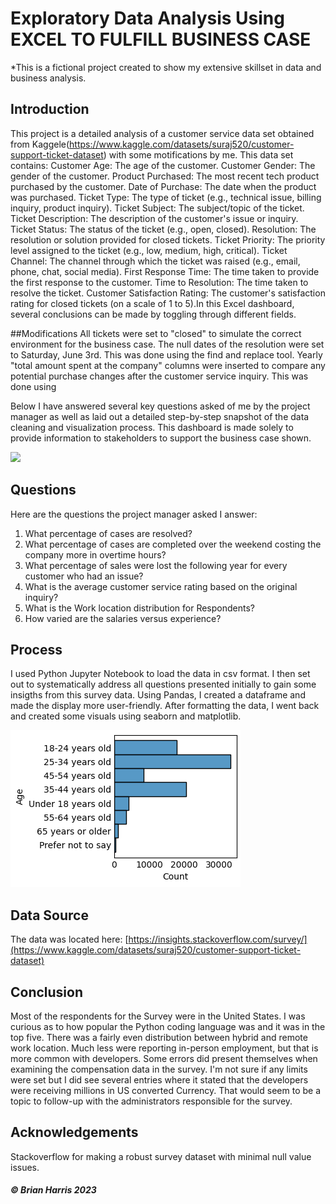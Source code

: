 
# Exploratory Data Analysis Using EXCEL TO FULFILL BUSINESS CASE
*This is a fictional project created to show my extensive skillset in data and business analysis.

## **Introduction**
 

This project is a detailed analysis of a customer service data set obtained from Kaggele(https://www.kaggle.com/datasets/suraj520/customer-support-ticket-dataset) with some motifications by me. This data set contains:
Customer Age: The age of the customer.
Customer Gender: The gender of the customer.
Product Purchased: The most recent tech product purchased by the customer.
Date of Purchase: The date when the product was purchased.
Ticket Type: The type of ticket (e.g., technical issue, billing inquiry, product inquiry).
Ticket Subject: The subject/topic of the ticket.
Ticket Description: The description of the customer's issue or inquiry.
Ticket Status: The status of the ticket (e.g., open, closed).
Resolution: The resolution or solution provided for closed tickets.
Ticket Priority: The priority level assigned to the ticket (e.g., low, medium, high, critical).
Ticket Channel: The channel through which the ticket was raised (e.g., email, phone, chat, social media).
First Response Time: The time taken to provide the first response to the customer.
Time to Resolution: The time taken to resolve the ticket.
Customer Satisfaction Rating: The customer's satisfaction rating for closed tickets (on a scale of 1 to 5).In this Excel dashboard, several conclusions can be made by toggling through different fields.


##Modifications 
All tickets were set to "closed" to simulate the correct environment for the business case. The null dates of the resolution were set to Saturday, June 3rd. This was done using the find and replace tool. 
Yearly "total amount spent at the company" columns were inserted to compare any potential purchase changes after the customer service inquiry. This was done using 






Below I have answered several key questions asked of me by the project manager as well as laid out a detailed step-by-step snapshot of the data cleaning and visualization process. This dashboard is made solely to provide information to stakeholders to support the business case shown.  

<img src= "https://expertprogrammanagement.com/wp-content/uploads/2017/06/Project-Business-Case-Example.png?ezimgfmt=rs:600x600/rscb10/ng:webp/ngcb9">

## **Questions**

Here are the questions the project manager asked I answer:
1. What percentage of cases are resolved?
2. What percentage of cases are completed over the weekend costing the company more in overtime hours?
3. What percentage of sales were lost the following year for every customer who had an issue?
4. What is the average customer service rating based on the original inquiry?
5. What is the Work location distribution for Respondents?
6. How varied are the salaries versus experience?

## **Process**
I used Python Jupyter Notebook to load the data in csv format.  I then set out to systematically address all questions presented initially to gain some insigths from this survey data.  Using Pandas, I created a dataframe and made the display more user-friendly.  After formatting the data, I went back and created some visuals using seaborn and matplotlib.

<img src= "https://github.com/BrianHarrisCodes/Project/blob/main/Portfolio_Projects/2_Survey_EDA/images/age_bar.png">


## **Data Source**

The data was located here: [https://insights.stackoverflow.com/survey/](https://www.kaggle.com/datasets/suraj520/customer-support-ticket-dataset)

## **Conclusion**

Most of the respondents for the Survey were in the United States. I was curious as to how popular the Python coding language was and it was in the top five. There was a fairly even distribution between hybrid and remote work location. Much less were reporting in-person employment, but that is more common with developers. Some errors did present themselves when examining the compensation data in the survey.  I'm not sure if any limits were set but I did see several entries where it stated that the developers were receiving millions in US converted Currency. That would seem to be a topic to follow-up with the administrators responsible for the survey.


## **Acknowledgements**
Stackoverflow for making a robust survey dataset with minimal null value issues.


##### © Brian Harris 2023
